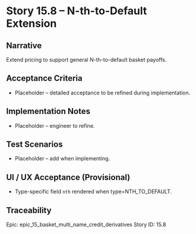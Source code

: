 # Story 15.8 – N-th-to-Default Extension

## Narrative
Extend pricing to support general N-th-to-default basket payoffs.

## Acceptance Criteria
- Placeholder – detailed acceptance to be refined during implementation.

## Implementation Notes
- Placeholder – engineer to refine.

## Test Scenarios
- Placeholder – add when implementing.

## UI / UX Acceptance (Provisional)
- Type-specific field `nth` rendered when type=NTH_TO_DEFAULT.

## Traceability
Epic: epic_15_basket_multi_name_credit_derivatives
Story ID: 15.8
